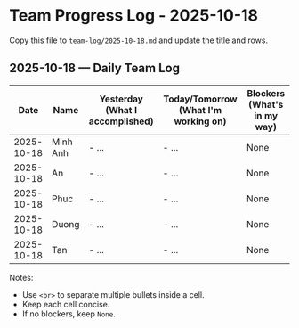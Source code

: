 # Team Progress Log - 2025-10-18

Copy this file to `team-log/2025-10-18.md` and update the title and rows.

## 2025-10-18 — Daily Team Log

| Date | Name | Yesterday (What I accomplished) | Today/Tomorrow (What I'm working on) | Blockers (What's in my way) |
|---|---|---|---|---|
| 2025-10-18 | Minh Anh | - ... | - ... | None |
| 2025-10-18 | An | - ... | - ... | None |
| 2025-10-18 | Phuc | - ... | - ... | None |
| 2025-10-18 | Duong | - ... | - ... | None |
| 2025-10-18 | Tan | - ... | - ... | None |

Notes:
- Use `<br>` to separate multiple bullets inside a cell.
- Keep each cell concise.
- If no blockers, keep `None`.